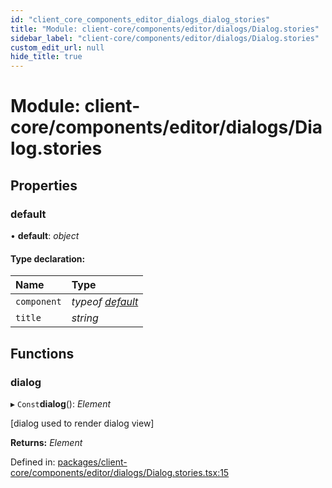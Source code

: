 ```yaml
---
id: "client_core_components_editor_dialogs_dialog_stories"
title: "Module: client-core/components/editor/dialogs/Dialog.stories"
sidebar_label: "client-core/components/editor/dialogs/Dialog.stories"
custom_edit_url: null
hide_title: true
---
```


# Module: client-core/components/editor/dialogs/Dialog.stories

## Properties

### default

• **default**: *object*

#### Type declaration:

Name | Type |
:------ | :------ |
`component` | *typeof* [*default*](client_core_components_editor_dialogs_dialog.md#default) |
`title` | *string* |

## Functions

### dialog

▸ `Const`**dialog**(): *Element*

[dialog used to render dialog view]

**Returns:** *Element*

Defined in: [packages/client-core/components/editor/dialogs/Dialog.stories.tsx:15](https://github.com/xr3ngine/xr3ngine/blob/5c3dcaef1/packages/client-core/components/editor/dialogs/Dialog.stories.tsx#L15)
